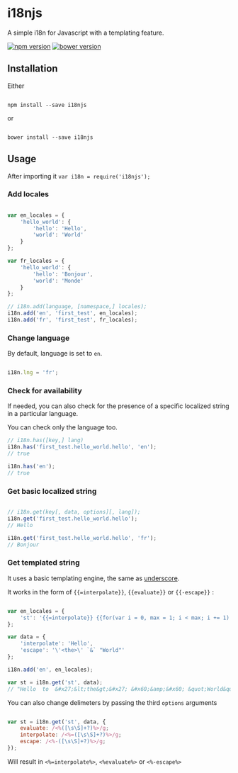 # i18njs

A simple i18n for Javascript with a templating feature.

[![npm version](https://img.shields.io/npm/v/i18njs.svg?style=flat)](http://badge.fury.io/js/i18njs)
[![bower version](https://img.shields.io/bower/v/i18njs.svg?style=flat)](http://bower.io/search/?q=i18njs)

## Installation

Either

```node

npm install --save i18njs

```

or

```node

bower install --save i18njs

```

## Usage

After importing it `var i18n = require('i18njs');`

### Add locales

```javascript

var en_locales = {
	'hello_world': {
		'hello': 'Hello',
		'world': 'World'
	}
};

var fr_locales = {
	'hello_world': {
		'hello': 'Bonjour',
		'world': 'Monde'
	}
};

// i18n.add(language, [namespace,] locales);
i18n.add('en', 'first_test', en_locales);
i18n.add('fr', 'first_test', fr_locales);

```

### Change language

By default, language is set to `en`.

```javascript

i18n.lng = 'fr';

```
### Check for availability

If needed, you can also check for the presence of a specific localized string in a particular language.

You can check only the language too.

 ```javascript
 // i18n.has([key,] lang)
 i18n.has('first_test.hello_world.hello', 'en'); 
 // true

 i18n.has('en');
 // true
 ```

### Get basic localized string

```javascript

// i18n.get(key[, data, options][, lang]);
i18n.get('first_test.hello_world.hello');
// Hello

i18n.get('first_test.hello_world.hello', 'fr');
// Bonjour

```

### Get templated string

It uses a basic templating engine, the same as [underscore](http://underscorejs.org/#template).

It works in the form of `{{=interpolate}}`, `{{evaluate}}` or `{{-escape}}` :

```javascript

var en_locales = {
	'st': '{{=interpolate}} {{for(var i = 0, max = 1; i < max; i += 1) {}}to{{}}} {{-escape}}'
};

var data = {
	'interpolate': 'Hello',
	'escape': '\'<the>\' `&` "World"'
};

i18n.add('en', en_locales);

var st = i18n.get('st', data);
// "Hello  to  &#x27;&lt;the&gt;&#x27; &#x60;&amp;&#x60; &quot;World&quot;"

```

You can also change delimeters by passing the third `options` arguments

```javascript

var st = i18n.get('st', data, {
	evaluate: /<%([\s\S]+?)%>/g;
    interpolate: /<%=([\s\S]+?)%>/g;
    escape: /<%-([\s\S]+?)%>/g;
});

```

Will result in `<%=interpolate%>`, `<%evaluate%>` or `<%-escape%>`

